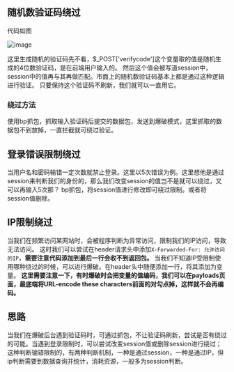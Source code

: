 ## 随机数验证码绕过
代码如图

![image](https://user-images.githubusercontent.com/71583369/147946446-b7cbd7cb-d6e3-4467-8591-291ede21445e.png)

这里生成随机的验证码先不看，$_POST['verifycode']这个变量取的值是随机生成的4位数验证码，是在前端用户输入的。
然后这个值会被写道session中，session中的值再与其再做匹配。市面上的随机数验证码基本上都是通过这种逻辑进行验证。
只要保持这个验证码不刷新，我们就可以一直用它。

### 绕过方法
使用bp抓包，抓取输入验证码后提交的数据包，发送到爆破模式，这里抓取的数据包不到放掉，一直拦截就可绕过验证。
## 登录错误限制绕过
当用户名和密码输错一定次数就禁止登录。这里以5次错误为例。这里想他是通过session来判断我们的身份的，那么我们改变session的值岂不是就可以绕过，又可以再输入5次那？
bp抓包，将session值进行修改即可绕过限制。或者将session值删除。

## IP限制绕过
当我们在频繁访问某网站时，会被程序判断为异常访问，限制我们的IP访问，导致无法访问。
这时我们可以尝试在header请求头中添加`X-Forwarded-For: 允许访问的IP`，**需要注意代码添加到最后一行会收不到返回包。**
当我们不知道IP受限制使用哪种绕过的时候，可以进行爆破。在header头中随便添加一行，将其添加为变量。
**这里需要注意一下，有时爆破时会把变量的值编码，我们可以在payloads页面，最底端将URL-encode these characters前面的对勾点掉，这样就不会再编码。**

## 思路
当我们在爆破后台遇到验证码时，可通过抓包，不让验证码刷新，尝试是否有绕过的可能。当遇到登录限制时，可以尝试改变session值或删除session进行绕过；
这种判断输错限制的，有两种判断机制，一种是通过session，一种是通过IP，但ip判断需要到数据查询并统计，消耗资源，一般多为session判断。
